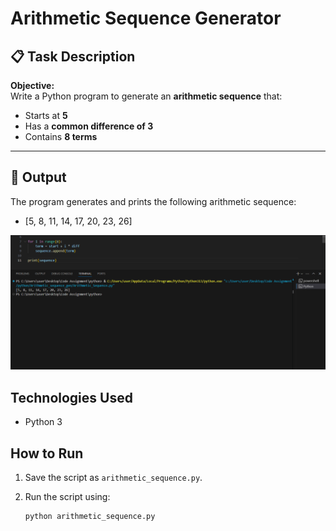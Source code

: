 # Arithmetic Sequence Generator

## 📋 Task Description

**Objective:**  
Write a Python program to generate an **arithmetic sequence** that:

- Starts at **5**
- Has a **common difference of 3**
- Contains **8 terms**

---

## 📐 Output

The program generates and prints the following arithmetic sequence:

- [5, 8, 11, 14, 17, 20, 23, 26]

<p align="center">
    <img src ="https://raw.githubusercontent.com/Abel-Rono/Scientific_Computing/main/Assets/Arithmetic_sequence_Gen.png"/>
</p>

## Technologies Used

- Python 3

## How to Run

1. Save the script as `arithmetic_sequence.py`.

2. Run the script using:

   ```bash
   python arithmetic_sequence.py
